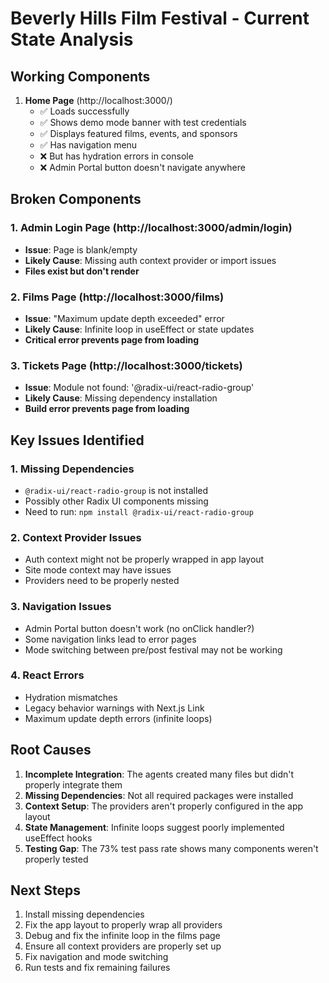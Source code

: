 # Beverly Hills Film Festival - Current State Analysis

## Working Components

1. **Home Page** (http://localhost:3000/)
   - ✅ Loads successfully
   - ✅ Shows demo mode banner with test credentials
   - ✅ Displays featured films, events, and sponsors
   - ✅ Has navigation menu
   - ❌ But has hydration errors in console
   - ❌ Admin Portal button doesn't navigate anywhere

## Broken Components

### 1. Admin Login Page (http://localhost:3000/admin/login)
- **Issue**: Page is blank/empty
- **Likely Cause**: Missing auth context provider or import issues
- **Files exist but don't render**

### 2. Films Page (http://localhost:3000/films)
- **Issue**: "Maximum update depth exceeded" error
- **Likely Cause**: Infinite loop in useEffect or state updates
- **Critical error prevents page from loading**

### 3. Tickets Page (http://localhost:3000/tickets)
- **Issue**: Module not found: '@radix-ui/react-radio-group'
- **Likely Cause**: Missing dependency installation
- **Build error prevents page from loading**

## Key Issues Identified

### 1. Missing Dependencies
- `@radix-ui/react-radio-group` is not installed
- Possibly other Radix UI components missing
- Need to run: `npm install @radix-ui/react-radio-group`

### 2. Context Provider Issues
- Auth context might not be properly wrapped in app layout
- Site mode context may have issues
- Providers need to be properly nested

### 3. Navigation Issues
- Admin Portal button doesn't work (no onClick handler?)
- Some navigation links lead to error pages
- Mode switching between pre/post festival may not be working

### 4. React Errors
- Hydration mismatches
- Legacy behavior warnings with Next.js Link
- Maximum update depth errors (infinite loops)

## Root Causes

1. **Incomplete Integration**: The agents created many files but didn't properly integrate them
2. **Missing Dependencies**: Not all required packages were installed
3. **Context Setup**: The providers aren't properly configured in the app layout
4. **State Management**: Infinite loops suggest poorly implemented useEffect hooks
5. **Testing Gap**: The 73% test pass rate shows many components weren't properly tested

## Next Steps

1. Install missing dependencies
2. Fix the app layout to properly wrap all providers
3. Debug and fix the infinite loop in the films page
4. Ensure all context providers are properly set up
5. Fix navigation and mode switching
6. Run tests and fix remaining failures
